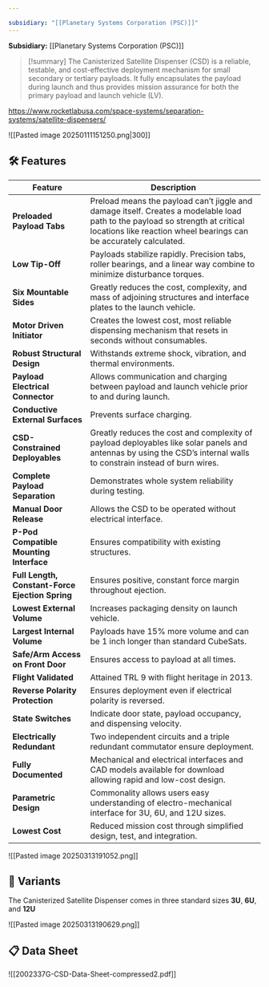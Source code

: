 ```yaml
---

subsidiary: "[[Planetary Systems Corporation (PSC)]]"
---
```


**Subsidiary:** [[Planetary Systems Corporation (PSC)]]

>[!summary]
>The Canisterized Satellite Dispenser (CSD) is a reliable, testable, and cost-effective deployment mechanism for small secondary or tertiary
payloads. It fully encapsulates the payload during launch and thus provides mission assurance for both the primary payload and launch vehicle (LV).

https://www.rocketlabusa.com/space-systems/separation-systems/satellite-dispensers/

![[Pasted image 20250111151250.png|300]]
## 🛠️ Features

| Feature                                         | Description                                                                                                                                                                                         |
| ----------------------------------------------- | --------------------------------------------------------------------------------------------------------------------------------------------------------------------------------------------------- |
| **Preloaded Payload Tabs**                      | Preload means the payload can’t jiggle and damage itself. Creates a modelable load path to the payload so strength at critical locations like reaction wheel bearings can be accurately calculated. |
| **Low Tip-Off**                                 | Payloads stabilize rapidly. Precision tabs, roller bearings, and a linear way combine to minimize disturbance torques.                                                                              |
| **Six Mountable Sides**                         | Greatly reduces the cost, complexity, and mass of adjoining structures and interface plates to the launch vehicle.                                                                                  |
| **Motor Driven Initiator**                      | Creates the lowest cost, most reliable dispensing mechanism that resets in seconds without consumables.                                                                                             |
| **Robust Structural Design**                    | Withstands extreme shock, vibration, and thermal environments.                                                                                                                                      |
| **Payload Electrical Connector**                | Allows communication and charging between payload and launch vehicle prior to and during launch.                                                                                                    |
| **Conductive External Surfaces**                | Prevents surface charging.                                                                                                                                                                          |
| **CSD-Constrained Deployables**                 | Greatly reduces the cost and complexity of payload deployables like solar panels and antennas by using the CSD’s internal walls to constrain instead of burn wires.                                 |
| **Complete Payload Separation**                 | Demonstrates whole system reliability during testing.                                                                                                                                               |
| **Manual Door Release**                         | Allows the CSD to be operated without electrical interface.                                                                                                                                         |
| **P-Pod Compatible Mounting Interface**         | Ensures compatibility with existing structures.                                                                                                                                                     |
| **Full Length, Constant-Force Ejection Spring** | Ensures positive, constant force margin throughout ejection.                                                                                                                                        |
| **Lowest External Volume**                      | Increases packaging density on launch vehicle.                                                                                                                                                      |
| **Largest Internal Volume**                     | Payloads have 15% more volume and can be 1 inch longer than standard CubeSats.                                                                                                                      |
| **Safe/Arm Access on Front Door**               | Ensures access to payload at all times.                                                                                                                                                             |
| **Flight Validated**                            | Attained TRL 9 with flight heritage in 2013.                                                                                                                                                        |
| **Reverse Polarity Protection**                 | Ensures deployment even if electrical polarity is reversed.                                                                                                                                         |
| **State Switches**                              | Indicate door state, payload occupancy, and dispensing velocity.                                                                                                                                    |
| **Electrically Redundant**                      | Two independent circuits and a triple redundant commutator ensure deployment.                                                                                                                       |
| **Fully Documented**                            | Mechanical and electrical interfaces and CAD models available for download allowing rapid and low-cost design.                                                                                      |
| **Parametric Design**                           | Commonality allows users easy understanding of electro-mechanical interface for 3U, 6U, and 12U sizes.                                                                                              |
| **Lowest Cost**                                 | Reduced mission cost through simplified design, test, and integration.                                                                                                                              |


![[Pasted image 20250313191052.png]]
## 📐 Variants

The Canisterized Satellite Dispenser comes in three standard sizes **3U**, **6U**, and **12U**

![[Pasted image 20250313190629.png]]




## 📋 Data Sheet


![[2002337G-CSD-Data-Sheet-compressed2.pdf]]